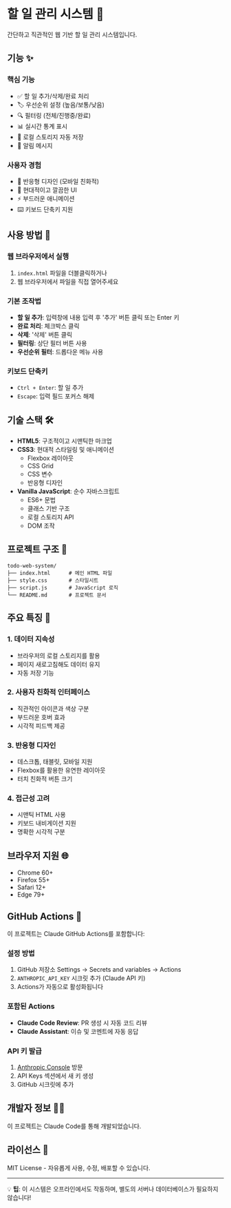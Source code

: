# 할 일 관리 시스템 📝

간단하고 직관적인 웹 기반 할 일 관리 시스템입니다.

## 기능 ✨

### 핵심 기능
- ✅ 할 일 추가/삭제/완료 처리
- 🏷️ 우선순위 설정 (높음/보통/낮음)
- 🔍 필터링 (전체/진행중/완료)
- 📊 실시간 통계 표시
- 💾 로컬 스토리지 자동 저장
- 🔔 알림 메시지

### 사용자 경험
- 📱 반응형 디자인 (모바일 친화적)
- 🎨 현대적이고 깔끔한 UI
- ⚡ 부드러운 애니메이션
- ⌨️ 키보드 단축키 지원

## 사용 방법 🚀

### 웹 브라우저에서 실행
1. `index.html` 파일을 더블클릭하거나
2. 웹 브라우저에서 파일을 직접 열어주세요

### 기본 조작법
- **할 일 추가**: 입력창에 내용 입력 후 '추가' 버튼 클릭 또는 Enter 키
- **완료 처리**: 체크박스 클릭
- **삭제**: '삭제' 버튼 클릭
- **필터링**: 상단 필터 버튼 사용
- **우선순위 필터**: 드롭다운 메뉴 사용

### 키보드 단축키
- `Ctrl + Enter`: 할 일 추가
- `Escape`: 입력 필드 포커스 해제

## 기술 스택 🛠️

- **HTML5**: 구조적이고 시맨틱한 마크업
- **CSS3**: 현대적 스타일링 및 애니메이션
  - Flexbox 레이아웃
  - CSS Grid
  - CSS 변수
  - 반응형 디자인
- **Vanilla JavaScript**: 순수 자바스크립트
  - ES6+ 문법
  - 클래스 기반 구조
  - 로컬 스토리지 API
  - DOM 조작

## 프로젝트 구조 📁

```
todo-web-system/
├── index.html      # 메인 HTML 파일
├── style.css       # 스타일시트
├── script.js       # JavaScript 로직
└── README.md       # 프로젝트 문서
```

## 주요 특징 🌟

### 1. 데이터 지속성
- 브라우저의 로컬 스토리지를 활용
- 페이지 새로고침해도 데이터 유지
- 자동 저장 기능

### 2. 사용자 친화적 인터페이스
- 직관적인 아이콘과 색상 구분
- 부드러운 호버 효과
- 시각적 피드백 제공

### 3. 반응형 디자인
- 데스크톱, 태블릿, 모바일 지원
- Flexbox를 활용한 유연한 레이아웃
- 터치 친화적 버튼 크기

### 4. 접근성 고려
- 시맨틱 HTML 사용
- 키보드 내비게이션 지원
- 명확한 시각적 구분

## 브라우저 지원 🌐

- Chrome 60+
- Firefox 55+
- Safari 12+
- Edge 79+

## GitHub Actions 🤖

이 프로젝트는 Claude GitHub Actions를 포함합니다:

### 설정 방법
1. GitHub 저장소 Settings → Secrets and variables → Actions
2. `ANTHROPIC_API_KEY` 시크릿 추가 (Claude API 키)
3. Actions가 자동으로 활성화됩니다

### 포함된 Actions
- **Claude Code Review**: PR 생성 시 자동 코드 리뷰
- **Claude Assistant**: 이슈 및 코멘트에 자동 응답

### API 키 발급
1. [Anthropic Console](https://console.anthropic.com/) 방문
2. API Keys 섹션에서 새 키 생성
3. GitHub 시크릿에 추가

## 개발자 정보 👨‍💻

이 프로젝트는 Claude Code를 통해 개발되었습니다.

## 라이선스 📄

MIT License - 자유롭게 사용, 수정, 배포할 수 있습니다.

---

💡 **팁**: 이 시스템은 오프라인에서도 작동하며, 별도의 서버나 데이터베이스가 필요하지 않습니다!